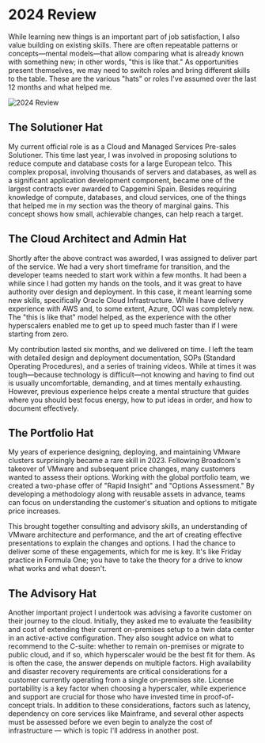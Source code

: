 # 2024 Review



While learning new things is an important part of job satisfaction, I also value building on existing skills. There are often repeatable patterns or concepts—mental models—that allow comparing what is already known with something new; in other words, "this is like that." As opportunities present themselves, we may need to switch roles and bring different skills to the table. These are the various "hats" or roles I've assumed over the last 12 months and what helped me.

![2024 Review](https://raoconnor.github.io/docs/assets/images/Caps-3.png)

## The Solutioner Hat
My current official role is as a Cloud and Managed Services Pre-sales Solutioner. This time last year, I was involved in proposing solutions to reduce compute and database costs for a large European telco. This complex proposal, involving thousands of servers and databases, as well as a significant application development component, became one of the largest contracts ever awarded to Capgemini Spain.
Besides requiring knowledge of compute, databases, and cloud services, one of the things that helped me in my section was the theory of marginal gains. This concept shows how small, achievable changes, can help reach a target.

## The Cloud Architect and Admin Hat
Shortly after the above contract was awarded, I was assigned to deliver part of the service. We had a very short timeframe for transition, and the developer teams needed to start work within a few months. It had been a while since I had gotten my hands on the tools, and it was great to have authority over design and deployment. In this case, it meant learning some new skills, specifically Oracle Cloud Infrastructure. While I have delivery experience with AWS and, to some extent, Azure, OCI was completely new. The "this is like that" model helped, as the experience with the other hyperscalers enabled me to get up to speed much faster than if I were starting from zero.

My contribution lasted six months, and we delivered on time. I left the team with detailed design and deployment documentation, SOPs (Standard Operating Procedures), and a series of training videos. While at times it was tough—because technology is difficult—not knowing and having to find out is usually uncomfortable, demanding, and at times mentally exhausting. However, previous experience helps create a mental structure that guides where you should best focus energy, how to put ideas in order, and how to document effectively.

## The Portfolio Hat
My years of experience designing, deploying, and maintaining VMware clusters surprisingly became a rare skill in 2023. Following Broadcom's takeover of VMware and subsequent price changes, many customers wanted to assess their options. Working with the global portfolio team, we created a two-phase offer of "Rapid Insight" and "Options Assessment." By developing a methodology along with reusable assets in advance, teams can focus on understanding the customer's situation and options to mitigate price increases.

This brought together consulting and advisory skills, an understanding of VMware architecture and performance, and the art of creating effective presentations to explain the changes and options. I had the chance to deliver some of these engagements, which for me is key. It's like Friday practice in Formula One; you have to take the theory for a drive to know what works and what doesn't.

## The Advisory Hat
Another important project I undertook was advising a favorite customer on their journey to the cloud. Initially, they asked me to evaluate the feasibility and cost of extending their current on-premises setup to a twin data center in an active-active configuration. They also sought advice on what to recommend to the C-suite: whether to remain on-premises or migrate to public cloud, and if so, which hyperscaler would be the best fit for them. As is often the case, the answer depends on multiple factors.
High availability and disaster recovery requirements are critical considerations for a customer currently operating from a single on-premises site. License portability is a key factor when choosing a hyperscaler, while experience and support are crucial for those who have invested time in proof-of-concept trials. In addition to these considerations, factors such as latency, dependency on core services like Mainframe, and several other aspects must be assessed before we even begin to analyze the cost of infrastructure — which is topic I'll address in another post.



